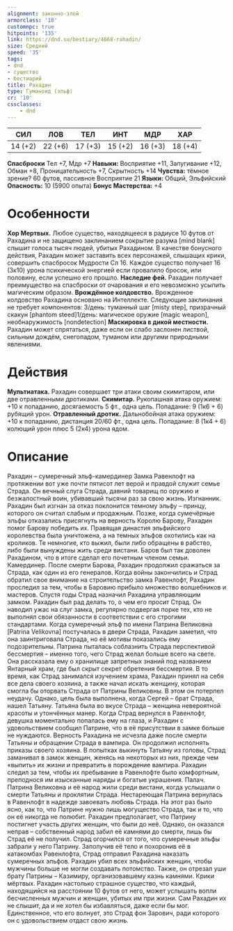 ```yaml
---
alignment: законно-злой
armorclass: '18'
customnpc: true
hitpoints: '135'
link: https://dnd.su/bestiary/4668-rahadin/
size: Средний
speed: '35'
tags:
- dnd
- существо
- бестиарий
title: Рахадин
type: Гуманоид (эльф)
cr: '10'
cssclasses:
    - dnd
---
```



| СИЛ | ЛОВ | ТЕЛ | ИНТ | МДР | ХАР |
|---|---|---|---|---|---|
| 14 (+2) | 22 (+6) | 17 (+3) | 15 (+2) | 16 (+3) | 18 (+4) |
**Спасброски** Тел +7, Мдр +7
**Навыки:** Восприятие +11, Запугивание +12, Обман +8, Проницательность +7, Скрытность +14
**Чувства:** тёмное зрение? 60 футов, пассивное Восприятие 21
**Языки:** Общий, Эльфийский
**Опасность:** 10 (5900 опыта)
**Бонус Мастерства:** +4


# Особенности
**Хор Мертвых.** Любое существо, находящееся в радиусе 10 футов от Рахадина и не защищено заклинанием сокрытие разума [mind blank] слышит голоса тысяч людей, убитых Рахадином. В качестве бонусного действия, Рахадин может заставить всех персонажей, слышащих крики, совершить спасбросок Мудрости Сл 16. Каждое существо получает 16 (3к10) урона психической энергией если провалило бросок, или половину, если успешно его прошло.
**Наследие фей.** Рахадин получает преимущество на спасброски от очарования и его невозможно усыпить магическим образом.
**Врождённое колдовство.** Врожденное колдовство Рахадина основано на Интеллекте. Следующие заклинания не требует компонентов:
3/день: туманный шаг [misty step], призрачный скакун [phantom steed]1/день: магическое оружие [magic weapon], необнаружимость [nondetection]
**Маскировка в дикой местности.** Рахадин может спрятаться, даже если он слабо заслонен листвой, сильным дождём, снегопадом, туманом или другими природными явлениями.


# Действия
**Мультиатака.** Рахадин совершает три атаки своим скимитаром, или две отравленными дротиками.
**Скимитар.** Рукопашная атака оружием: +10 к попаданию, досягаемость 5 фт., одна цель. Попадание: 9 (1к6 + 6) рубящий урон.
**Отравленный дротик.** Дальнобойная атака оружием: +10 к попаданию, дистанция 20/60 фт., одна цель. Попадание: 8 (1к4 + 6) колющий урон плюс 5 (2к4) урона ядом.


# Описание
Рахадин – сумеречный эльф-камердинер Замка Равенлофт на протяжении вот уже почти пятисот лет верой и правдой служит семье Страда. Он вечный слуга Страда, давний товарищ по оружию и безжалостный воин, убивавший тысячи раз за свою жизнь. Изгнанник. Рахадин был изгнан за отказ поклонится темному эльфу – принцу, которого он считал слабым и продажным. Позже, когда сумечёрные эльфы отказались присягнуть на верность Королю Барову, Рахадин помог Барову победить их. Правящая династия эльфийского королевства была уничтожена, а на темных эльфов охотились как на кроликов. Те немногие, кто выжил, были либо обращены в рабство, либо были вынуждены жить среди вистани. Баров был так доволен Рахадином, что в итоге сделал его почетным членом семьи. Камердинер. После смерти Барова, Рахадин продолжил сражаться за Страда, как один из его генералов. Когда войны закончились и Страд обратил свое внимание на строительство замка Равенлофт, Рахадин проследил за тем, чтобы в Баровию прибыло множество волшебников и мастеров. Спустя годы Страд назначил Рахадина управляющим замком. Рахадин был рад делать то, о чем его просит Страд. Он наводил ужас на слуг замка, регулярно подвергая порке тех, кто не выполнял свои обязанности в соответствии с его строгими стандартами. Когда сумеречный эльф по имени Патрина Великовна [Patrina Velikovna] постучалась в двери Страда, Рахадин заметил, что она заинтриговала Страда, но её мотивы показались ему подозрительны. Патрина пыталась соблазнить Страда перспективой бессмертия – именно того, чего Страд желал больше всего на свете. Она рассказала ему о хранилище запретных знаний под названием Янтарный храм, где был скрыт секрет обретения бессмертия. В то время, как Страд занимался изучением храма, Рахадин принял на себя все дела своего хозяина, а также начал искать женщину, которая смогла бы оторвать Страда от Патрины Великовны. В этом он потерпел неудачу. Однако, цель была выполнена, когда Сергей – брат Страда, нашел Татьяну. Татьяна была во вкусе Страда – женщина невероятной красоты и утончённых манер. Когда Страд вернулся в Равенлофт, девушка моментально попалась ему на глаза, и Рахадин с удовольствием сообщил Патрине, что в её присутствии в замке больше не нуждаются. Верность Рахадина не исчезла даже после смерти Татьяны и обращении Страда в вампира. Он продолжил исполнять приказы своего хозяина. В попытках выкинуть Татьяну из головы, Страд заманивал в замок женщин, женясь на некоторых из них, прежде чем «выпить» их жизни и превратить в порождение вампира. Рахадин следил за тем, чтобы их пребывание в Равенлофте было комфортным, преподнося им изысканные наряды и богатые украшения. Палач. Патрина Великовна и её народ жили среди вистани, когда услышали о смерти Татьяны и проклятии Страда. Нестареющая Патрина вернулась в Равенлофт в надежде завоевать любовь Страда. На этот раз было ясно, как то, что Патрине нужно лишь могущество Страда, так и то, что он её никогда не полюбит. Рахадин предполагает, что Патрину постигнет участь других женщин, что были до неё. Однако, он оказался неправ – собственный народ забил её камнями до смерти, лишь бы Страд её не получил. Страд огорчился от того, что сумеречные эльфы забрали у него Патрину. Заполучив её тело и похоронив её в катакомбах Равенлофта, Страд отправил Рахадина наказать сумеречных эльфов. Рахадин убил всех эльфийских женщин, чтобы мужчины больше не могли создавать потомство. Также, он отрезал уши брату Патрины – Казимиру, организовавшему казнь камнями. Крики мёртвых. Рахадин настолько страшное существо, что каждый, находящийся на расстоянии 10 футов от него, может услышать вопли бесчисленных мужчин и женщин, убитых им при жизни. Сам Рахадин их не слышит, да и не хотел бы избавляться, даже если бы мог. Единственное, что его волнует, это Страд фон Зарович, ради которого он с удовольствием отдаст свою жизнь.
